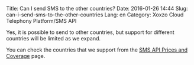 Title: Can I send SMS to the other countries?
Date: 2016-01-26 14:44
Slug: can-i-send-sms-to-the-other-countries
Lang: en
Category: Xoxzo Cloud Telephony Platform/SMS API

Yes, it is possible to send to other countries, but support for different countries will be limited as we expand.

You can check the countries that we support from the [SMS API Prices and Coverage](https://www.xoxzo.com/en/about/pricing/sms) page.
